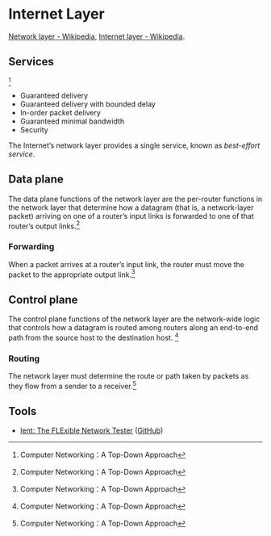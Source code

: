 # Internet Layer
[Network layer - Wikipedia](https://en.wikipedia.org/wiki/Network_layer), [Internet layer - Wikipedia](https://en.wikipedia.org/wiki/Internet_layer).

## Services
[^topdown]

- Guaranteed delivery
- Guaranteed delivery with bounded delay
- In-order packet delivery
- Guaranteed minimal bandwidth
- Security

The Internet’s network layer provides a single service, known as *best-effort service*.

## Data plane
The data plane functions of the network layer are the per-router functions in the network layer that determine how a datagram (that is, a network-layer packet) arriving on one of a router’s input links is forwarded to one of that router’s output links.[^topdown]

### Forwarding
When a packet arrives at a router’s input link, the router must move the packet to the appropriate output link.[^topdown]

## Control plane
The control plane functions of the network layer are the network-wide logic that controls how a datagram is routed among routers along an end-to-end path from the source host to the destination host. [^topdown]

### Routing
The network layer must determine the route or path taken by packets as they flow from a sender to a receiver.[^topdown]

## Tools
- [lent: The FLExible Network Tester](https://flent.org/) ([GitHub](https://github.com/tohojo/flent))


[^topdown]: Computer Networking：A Top-Down Approach